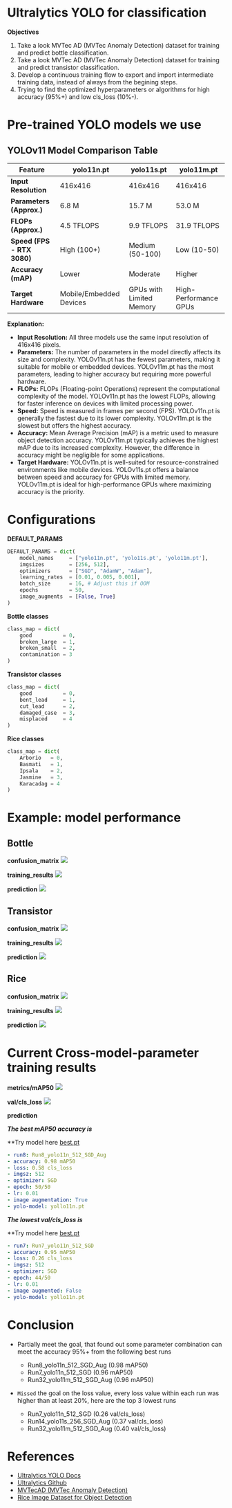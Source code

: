 # Ultralytics YOLO for classification

**Objectives**
1. Take a look MVTec AD (MVTec Anomaly Detection) dataset for training and predict bottle classification.
2. Take a look MVTec AD (MVTec Anomaly Detection) dataset for training and predict transistor classification.
3. Develop a continuous training flow to export and import intermediate training data, instead of always from the begining steps.
4. Trying to find the optimized hyperparameters or algorithms for high accuracy (95%+) and low cls_loss (10%-).

# Pre-trained YOLO models we use
## YOLOv11 Model Comparison Table

| Feature                 | yolo11n.pt                 | yolo11s.pt                 | yolo11m.pt                 |
|--------------------------|----------------------------|----------------------------|----------------------------|
| **Input Resolution**      | 416x416                    | 416x416                    | 416x416                    |
| **Parameters (Approx.)**  | 6.8 M                      | 15.7 M                     | 53.0 M                     |
| **FLOPs (Approx.)**       | 4.5 TFLOPS                 | 9.9 TFLOPS                 | 31.9 TFLOPS                 |
| **Speed (FPS - RTX 3080)** | High (100+)                 | Medium (50-100)             | Low (10-50)                 |
| **Accuracy (mAP)**        | Lower                      | Moderate                    | Higher                      |
| **Target Hardware**       | Mobile/Embedded Devices    | GPUs with Limited Memory    | High-Performance GPUs       |

**Explanation:**

* **Input Resolution:** All three models use the same input resolution of 416x416 pixels.
* **Parameters:** The number of parameters in the model directly affects its size and complexity. YOLOv11n.pt has the fewest parameters, making it suitable for mobile or embedded devices. YOLOv11m.pt has the most parameters, leading to higher accuracy but requiring more powerful hardware.
* **FLOPs:** FLOPs (Floating-point Operations) represent the computational complexity of the model. YOLOv11n.pt has the lowest FLOPs, allowing for faster inference on devices with limited processing power.
* **Speed:** Speed is measured in frames per second (FPS). YOLOv11n.pt is generally the fastest due to its lower complexity. YOLOv11m.pt is the slowest but offers the highest accuracy.
* **Accuracy:** Mean Average Precision (mAP) is a metric used to measure object detection accuracy. YOLOv11m.pt typically achieves the highest mAP due to its increased complexity. However, the difference in accuracy might be negligible for some applications.
* **Target Hardware:**  YOLOv11n.pt is well-suited for resource-constrained environments like mobile devices. YOLOv11s.pt offers a balance between speed and accuracy for GPUs with limited memory. YOLOv11m.pt is ideal for high-performance GPUs where maximizing accuracy is the priority.


# Configurations

**DEFAULT_PARAMS**
```py
DEFAULT_PARAMS = dict(
    model_names     = ["yolo11n.pt", 'yolo11s.pt', 'yolo11m.pt'],
    imgsizes        = [256, 512],
    optimizers      = ["SGD", "AdamW", "Adam"],
    learning_rates  = [0.01, 0.005, 0.001],
    batch_size      = 16, # Adjust this if OOM
    epochs          = 50,
    image_augments  = [False, True]
)
```

**Bottle classes**
```py
class_map = dict(
    good          = 0,
    broken_large  = 1,
    broken_small  = 2,
    contamination = 3
)
```
**Transistor classes**
```py
class_map = dict(
    good          = 0,
    bent_lead     = 1,
    cut_lead      = 2,
    damaged_case  = 3,
    misplaced     = 4
)
```

**Rice classes**
```py
class_map = dict(
    Arborio   = 0,
    Basmati   = 1,
    Ipsala    = 2,
    Jasmine   = 3,
    Karacadag = 4
)
```


# Example: model performance

## Bottle
**confusion_matrix**
![](./images/bottle/bottle_confusion_matrix.png)

**training_results**
![](./images/bottle/bottle_training_results.png)

**prediction**
![](./images/bottle/bottle_prediction.png)


## Transistor
**confusion_matrix**
![](./images/transistor/transistor_confusion_matrix.png)

**training_results**
![](./images/transistor/transistor_training_results.png)

**prediction**
![](./images/transistor/transistor_prediction.png)


## Rice
**confusion_matrix**
![](./images/rice/rice_confusion_matrix.png)

**training_results**
![](./images/rice/rice_training_results.png)

**prediction**
![](./images/rice/rice_prediction.png)



# Current Cross-model-parameter training results
**metrics/mAP50**
![](./images/yolo11_metrics_mAP50_for_bottle_50_epochs_each.png)

**val/cls_loss**
![](./images/yolo11_val_cls_loss_for_bottle_50_epochs_each.png)

**prediction**

***The best mAP50 accuracy is***

**Try model here [best.pt](./models/bottle/Run8_yolo11n_512_SGD_Aug/best.pt)
```yaml
- run8: Run8_yolo11n_512_SGD_Aug
- accuracy: 0.98 mAP50
- loss: 0.58 cls_loss
- imgsz: 512
- optimizer: SGD
- epoch: 50/50
- lr: 0.01
- image augmentation: True
- yolo-model: yollo11n.pt
```


***The lowest val/cls_loss is***

**Try model here [best.pt](./models/bottle/Run7_yolo11n_512_SGD/best.pt)
```yaml
- run7: Run7_yolo11n_512_SGD
- accuracy: 0.95 mAP50
- loss: 0.26 cls_loss
- imgsz: 512
- optimizer: SGD
- epoch: 44/50
- lr: 0.01
- image augmented: False
- yolo-model: yollo11n.pt
```

# Conclusion
- Partially meet the goal, that found out some parameter combination can meet the accuracy 95%+ from the following best runs
  - Run8_yolo11n_512_SGD_Aug (0.98 mAP50)
  - Run7_yolo11n_512_SGD (0.96 mAP50)
  - Run32_yolo11m_512_SGD_Aug (0.96 mAP50)

- `Missed` the goal on the loss value, every loss value within each run was higher than at least 20%, here are the top 3 lowest runs
  - Run7_yolo11n_512_SGD (0.26 val/cls_loss)
  - Run14_yolo11s_256_SGD_Aug (0.37 val/cls_loss)
  - Run32_yolo11m_512_SGD_Aug (0.40 val/cls_loss)


# References
- [Ultralytics YOLO Docs](https://docs.ultralytics.com/)
- [Ultralytics Github](https://github.com/ultralytics/ultralytics)
- [MVTecAD (MVTec Anomaly Detection)](https://www.kaggle.com/datasets/thtuan/mvtecad-mvtec-anomaly-detection)
- [Rice Image Dataset for Object Detection](https://www.kaggle.com/datasets/alikhalilit98/rice-image-dataset-for-object-detection)
